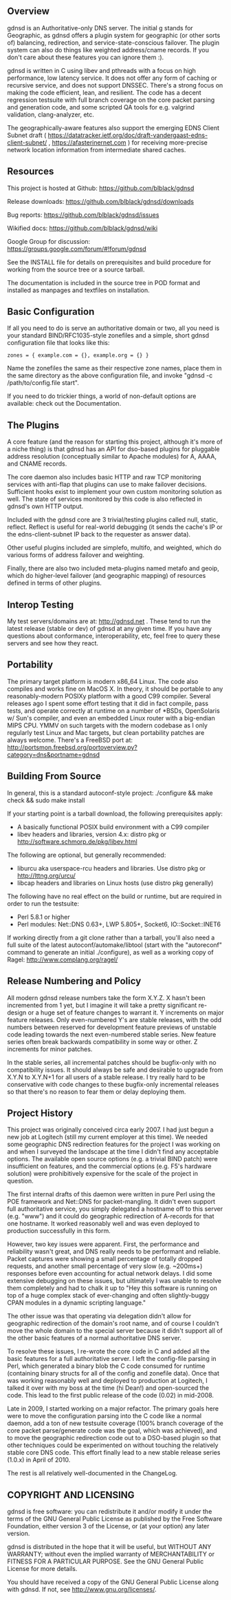 
## Overview

gdnsd is an Authoritative-only DNS server. The initial g stands for Geographic, as gdnsd offers a plugin system for geographic (or other sorts of) balancing, redirection, and service-state-conscious failover. The plugin system can also do things like weighted address/cname records.  If you don't care about these features you can ignore them :).

gdnsd is written in C using libev and pthreads with a focus on high performance, low latency service. It does not offer any form of caching or recursive service, and does not support DNSSEC.  There's a strong focus on making the code efficient, lean, and resilient.  The code has a decent regression testsuite with full branch coverage on the core packet parsing and generation code, and some scripted QA tools for e.g. valgrind validation, clang-analyzer, etc.

The geographically-aware features also support the emerging EDNS Client Subnet draft ( https://datatracker.ietf.org/doc/draft-vandergaast-edns-client-subnet/ , https://afasterinernet.com ) for receiving more-precise network location information from intermediate shared caches.

## Resources

This project is hosted at Github: https://github.com/blblack/gdnsd 

Release downloads: https://github.com/blblack/gdnsd/downloads

Bug reports: https://github.com/blblack/gdnsd/issues

Wikified docs: https://github.com/blblack/gdnsd/wiki

Google Group for discussion: https://groups.google.com/forum/#!forum/gdnsd

See the INSTALL file for details on prerequisites and build procedure
for working from the source tree or a source tarball.

The documentation is included in the source tree in POD format
and installed as manpages and textfiles on installation.

## Basic Configuration

If all you need to do is serve an authoritative domain or two, all you need is your standard BIND/RFC1035-style zonefiles and a simple, short gdnsd configuration file that looks like this:

    zones = { example.com = {}, example.org = {} }

Name the zonefiles the same as their respective zone names, place them in the same directory as the above configuration file, and invoke "gdnsd -c /path/to/config.file start".

If you need to do trickier things, a world of non-default options are available: check out the Documentation.

## The Plugins

A core feature (and the reason for starting this project, although it's more of a niche thing) is that gdnsd has an API for dso-based plugins for pluggable address resolution (conceptually similar to Apache modules) for A, AAAA, and CNAME records.

The core daemon also includes basic HTTP and raw TCP monitoring services with anti-flap that plugins can use to make failover decisions. Sufficient hooks exist to implement your own custom monitoring solution as well. The state of services monitored by this code is also reflected in gdnsd's own HTTP output.

Included with the gdnsd core are 3 trivial/testing plugins called null, static, reflect. Reflect is useful for real-world debugging (it sends the cache's IP or the edns-client-subnet IP back to the requester as answer data).

Other useful plugins included are simplefo, multifo, and weighted, which do various forms of address failover and weighting.

Finally, there are also two included meta-plugins named metafo and geoip, which do higher-level failover (and geographic mapping) of resources defined in terms of other plugins.

## Interop Testing

My test servers/domains are at: http://gdnsd.net . These tend to run the latest release (stable or dev) of gdnsd at any given time. If you have any questions about conformance, interoperability, etc, feel free to query these servers and see how they react.

## Portability

The primary target platform is modern x86_64 Linux.  The code also compiles and works fine on MacOS X.  In theory, it should be portable to any reasonably-modern POSIXy platform with a good C99 compiler.  Several releases ago I spent some effort testing that it did in fact compile, pass tests, and operate correctly at runtime on a number of *BSDs, OpenSolaris w/ Sun's compiler, and even an embedded Linux router with a big-endian MIPS CPU.  YMMV on such targets with the modern codebase as I only regularly test Linux and Mac targets, but clean portability patches are always welcome.  There's a FreeBSD port at: http://portsmon.freebsd.org/portoverview.py?category=dns&portname=gdnsd

## Building From Source

In general, this is a standard autoconf-style project: ./configure && make check && sudo make install

If your starting point is a tarball download, the following prerequisites apply:

* A basically functional POSIX build environment with a C99 compiler
* libev headers and libraries, version 4.x: distro pkg or http://software.schmorp.de/pkg/libev.html

The following are optional, but generally recommended:

* liburcu aka userspace-rcu headers and libraries. Use distro pkg or http://lttng.org/urcu/
* libcap headers and libraries on Linux hosts (use distro pkg generally)

The following have no real effect on the build or runtime, but are required in order to run the testsuite:

* Perl 5.8.1 or higher
* Perl modules: Net::DNS 0.63+, LWP 5.805+, Socket6, IO::Socket::INET6

If working directly from a git clone rather than a tarball, you'll also need a full suite of the latest autoconf/automake/libtool (start with the "autoreconf" command to generate an initial ./configure), as well as a working copy of Ragel: http://www.complang.org/ragel/

## Release Numbering and Policy

All modern gdnsd release numbers take the form X.Y.Z.  X hasn't been incremented from 1 yet, but I imagine it will take a pretty significant re-design or a huge set of feature changes to warrant it.  Y increments on major feature releases.  Only even-numbered Y's are stable releases, with the odd numbers between reserved for development feature previews of unstable code leading towards the next even-numbered stable series.  New feature series often break backwards compatibility in some way or other. Z increments for minor patches.

In the stable series, all incremental patches should be bugfix-only with no compatibility issues.  It should always be safe and desirable to upgrade from X.Y.N to X.Y.N+1 for all users of a stable release.  I try really hard to be conservative with code changes to these bugfix-only incremental releases so that there's no reason to fear them or delay deploying them.

## Project History

This project was originally conceived circa early 2007.  I had just begun a new job at Logitech (still my current employer at this time).  We needed some geographic DNS redirection features for the project I was working on and when I surveyed the landscape at the time I didn't find any acceptable options.  The available open source options (e.g. a trivial BIND patch) were insufficient on features, and the commercial options (e.g. F5's hardware solution) were prohibitively expensive for the scale of the project in question.

The first internal drafts of this daemon were written in pure Perl using the POE framework and Net::DNS for packet-mangling.  It didn't even support full authoritative service, you simply delegated a hostname off to this server (e.g. "www") and it could do geographic redirection of A-records for that one hostname.  It worked reasonably well and was even deployed to production successfully in this form.

However, two key issues were apparent.  First, the performance and reliability wasn't great, and DNS really needs to be performant and reliable.  Packet captures were showing a small percentage of totally dropped requests, and another small percentage of very slow (e.g. ~200ms+) responses before even accounting for actual network delays.  I did some extensive debugging on these issues, but ultimately I was unable to resolve them completely and had to chalk it up to "Hey this software is running on top of a huge complex stack of ever-changing and often slightly-buggy CPAN modules in a dynamic scripting language."

The other issue was that operating via delegation didn't allow for geographic redirection of the domain's root name, and of course I couldn't move the whole domain to the special server because it didn't support all of the other basic features of a normal authoritative DNS server.

To resolve these issues, I re-wrote the core code in C and added all the basic features for a full authoritative server.  I left the config-file parsing in Perl, which generated a binary blob the C code consumed for runtime (containing binary structs for all of the config and zonefile data).  Once that was working reasonably well and deployed to production at Logitech, I talked it over with my boss at the time (hi Dean!) and open-sourced the code.  This lead to the first public release of the code (0.02) in mid-2008.

Late in 2009, I started working on a major refactor.  The primary goals here were to move the configuration parsing into the C code like a normal daemon, add a ton of new testsuite coverage (100% branch coverage of the core packet parse/generate code was the goal, which was achieved), and to move the geographic redirection code out to a DSO-based plugin so that other techniques could be experimented on without touching the relatively stable core DNS code.  This effort finally lead to a new stable release series (1.0.x) in April of 2010.

The rest is all relatively well-documented in the ChangeLog.

## COPYRIGHT AND LICENSING

gdnsd is free software: you can redistribute it and/or modify
it under the terms of the GNU General Public License as published by
the Free Software Foundation, either version 3 of the License, or
(at your option) any later version.

gdnsd is distributed in the hope that it will be useful,
but WITHOUT ANY WARRANTY; without even the implied warranty of
MERCHANTABILITY or FITNESS FOR A PARTICULAR PURPOSE.  See the
GNU General Public License for more details.

You should have received a copy of the GNU General Public License
along with gdnsd.  If not, see <http://www.gnu.org/licenses/>.


